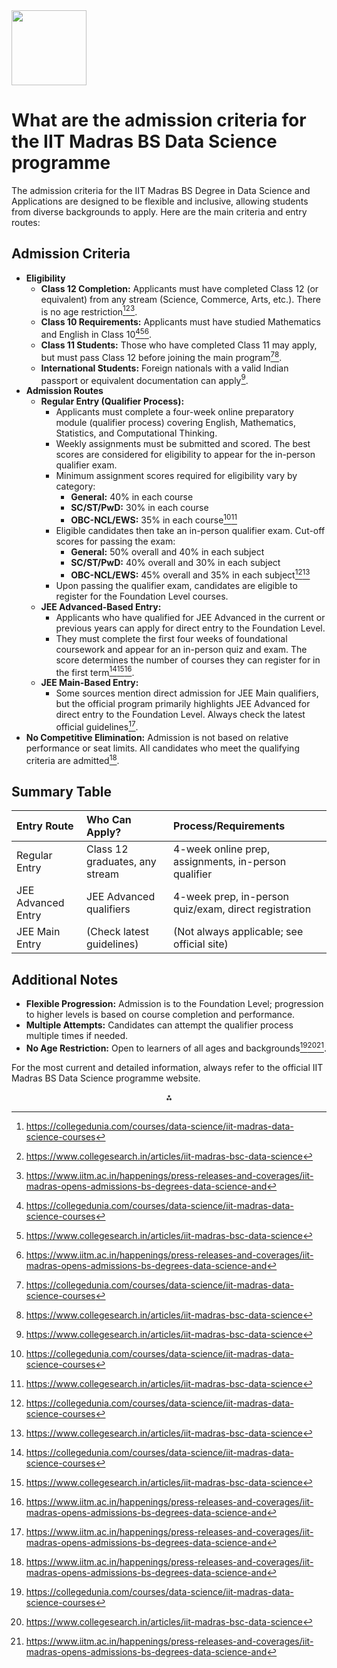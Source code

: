 <img src="https://r2cdn.perplexity.ai/pplx-full-logo-primary-dark%402x.png" class="logo" width="120"/>

# What are the admission criteria for the IIT Madras BS Data Science programme

The admission criteria for the IIT Madras BS Degree in Data Science and Applications are designed to be flexible and inclusive, allowing students from diverse backgrounds to apply. Here are the main criteria and entry routes:

## Admission Criteria

- **Eligibility**
    - **Class 12 Completion:** Applicants must have completed Class 12 (or equivalent) from any stream (Science, Commerce, Arts, etc.). There is no age restriction[^1][^2][^5].
    - **Class 10 Requirements:** Applicants must have studied Mathematics and English in Class 10[^1][^2][^5].
    - **Class 11 Students:** Those who have completed Class 11 may apply, but must pass Class 12 before joining the main program[^1][^2].
    - **International Students:** Foreign nationals with a valid Indian passport or equivalent documentation can apply[^2].
- **Admission Routes**
    - **Regular Entry (Qualifier Process):**
        - Applicants must complete a four-week online preparatory module (qualifier process) covering English, Mathematics, Statistics, and Computational Thinking.
        - Weekly assignments must be submitted and scored. The best scores are considered for eligibility to appear for the in-person qualifier exam.
        - Minimum assignment scores required for eligibility vary by category:
            - **General:** 40% in each course
            - **SC/ST/PwD:** 30% in each course
            - **OBC-NCL/EWS:** 35% in each course[^1][^2]
        - Eligible candidates then take an in-person qualifier exam. Cut-off scores for passing the exam:
            - **General:** 50% overall and 40% in each subject
            - **SC/ST/PwD:** 40% overall and 30% in each subject
            - **OBC-NCL/EWS:** 45% overall and 35% in each subject[^1][^2]
        - Upon passing the qualifier exam, candidates are eligible to register for the Foundation Level courses.
    - **JEE Advanced-Based Entry:**
        - Applicants who have qualified for JEE Advanced in the current or previous years can apply for direct entry to the Foundation Level.
        - They must complete the first four weeks of foundational coursework and appear for an in-person quiz and exam. The score determines the number of courses they can register for in the first term[^1][^2][^5].
    - **JEE Main-Based Entry:**
        - Some sources mention direct admission for JEE Main qualifiers, but the official program primarily highlights JEE Advanced for direct entry to the Foundation Level. Always check the latest official guidelines[^5].
- **No Competitive Elimination:**
Admission is not based on relative performance or seat limits. All candidates who meet the qualifying criteria are admitted[^5].


## Summary Table

| Entry Route | Who Can Apply? | Process/Requirements |
| :-- | :-- | :-- |
| Regular Entry | Class 12 graduates, any stream | 4-week online prep, assignments, in-person qualifier |
| JEE Advanced Entry | JEE Advanced qualifiers | 4-week prep, in-person quiz/exam, direct registration |
| JEE Main Entry | (Check latest guidelines) | (Not always applicable; see official site) |

## Additional Notes

- **Flexible Progression:** Admission is to the Foundation Level; progression to higher levels is based on course completion and performance.
- **Multiple Attempts:** Candidates can attempt the qualifier process multiple times if needed.
- **No Age Restriction:** Open to learners of all ages and backgrounds[^1][^2][^5].

For the most current and detailed information, always refer to the official IIT Madras BS Data Science programme website.

<div style="text-align: center">⁂</div>

[^1]: https://collegedunia.com/courses/data-science/iit-madras-data-science-courses

[^2]: https://www.collegesearch.in/articles/iit-madras-bsc-data-science

[^3]: https://www.shiksha.com/college/iit-madras-indian-institute-of-technology-adyar-chennai-3031/course-online-b-sc-in-data-science-and-applications-709501

[^4]: https://www.shiksha.com/college/iit-madras-indian-institute-of-technology-adyar-chennai-3031/courses/bsc-bc

[^5]: https://www.iitm.ac.in/happenings/press-releases-and-coverages/iit-madras-opens-admissions-bs-degrees-data-science-and

[^6]: https://onlinedegree.iitm.ac.in

[^7]: https://study.iitm.ac.in/es/admissions.html

[^8]: https://www.youtube.com/watch?v=4F6YOIQlwdI

[^9]: https://www.iitm.ac.in/academics/study-at-iitm/non-campus-bs-programmes

[^10]: https://www.iitmz.ac.in/schools/engineering-and-science/bs-data-science-and-ai

